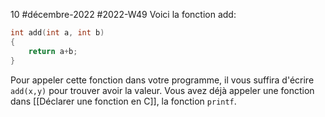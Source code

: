 10 #décembre-2022 #2022-W49
Voici la fonction add:
```C
int add(int a, int b)
{
	return a+b;
}
```

Pour appeler cette fonction dans votre programme, il vous suffira d'écrire ``add(x,y)`` pour trouver avoir la valeur. Vous avez déjà appeler une fonction dans [[Déclarer une fonction en C]], la fonction ``printf``.